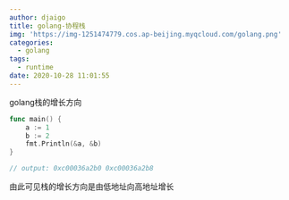 ```yaml
---
author: djaigo
title: golang-协程栈
img: 'https://img-1251474779.cos.ap-beijing.myqcloud.com/golang.png'
categories:
  - golang
tags:
  - runtime
date: 2020-10-28 11:01:55
---
```


golang栈的增长方向
```go
func main() {
	a := 1
	b := 2
	fmt.Println(&a, &b)
}

// output: 0xc00036a2b0 0xc00036a2b8
```

由此可见栈的增长方向是由低地址向高地址增长


